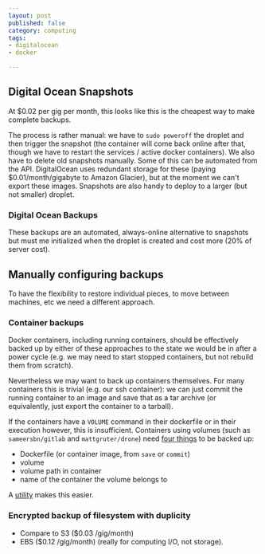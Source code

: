 ```yaml
---
layout: post
published: false
category: computing
tags:
- digitalocean
- docker

---
```




## Digital Ocean Snapshots

At $0.02 per gig per month, this looks like this is the cheapest way to make complete backups.

The process is rather manual: we have to `sudo poweroff` the droplet and then trigger the snapshot (the container will come back online after that, though we have to restart the services / active docker containers). We also have to delete old snapshots manually.  Some of this can be automated from the API. DigitalOcean uses redundant storage for these (paying $0.01/month/gigabyte to Amazon Glacier), but at the moment we can't export these images. Snapshots are also handy to deploy to a larger (but not smaller) droplet.

### Digital Ocean Backups

These backups are an automated, always-online alternative to snapshots but must me initialized when the droplet is created and cost more (20% of server cost).

## Manually configuring backups

To have the flexibility to restore individual pieces, to move between machines, etc we need a different approach.

### Container backups

Docker containers, including running containers, should be effectively backed up by either of these approaches to the state we would be in after a power cycle (e.g. we may need to start stopped containers, but not rebuild them from scratch).

Nevertheless we may want to back up containers themselves. For many containers this is trivial (e.g. our ssh container): we can just commit the running container to an image and save that as a tar archive (or equivalently, just export the container to a tarball).

If the containers have a `VOLUME` command in their dockerfile or in their execution however, this is insufficient.  Containers using volumes (such as `sameersbn/gitlab` and `mattgruter/drone`) need [four things](http://serverfault.com/questions/576490/docker-volume-backup-and-restore) to be backed up:

- Dockerfile (or container image, from `save` or `commit`)
- volume
- volume path in container
- name of the container the volume belongs to

A [utility](https://github.com/discordianfish/docker-backup) makes this easier.


### Encrypted backup of filesystem with duplicity



- Compare to S3 ($0.03 /gig/month)
- EBS ($0.12 /gig/month) (really for computing I/O, not storage).



